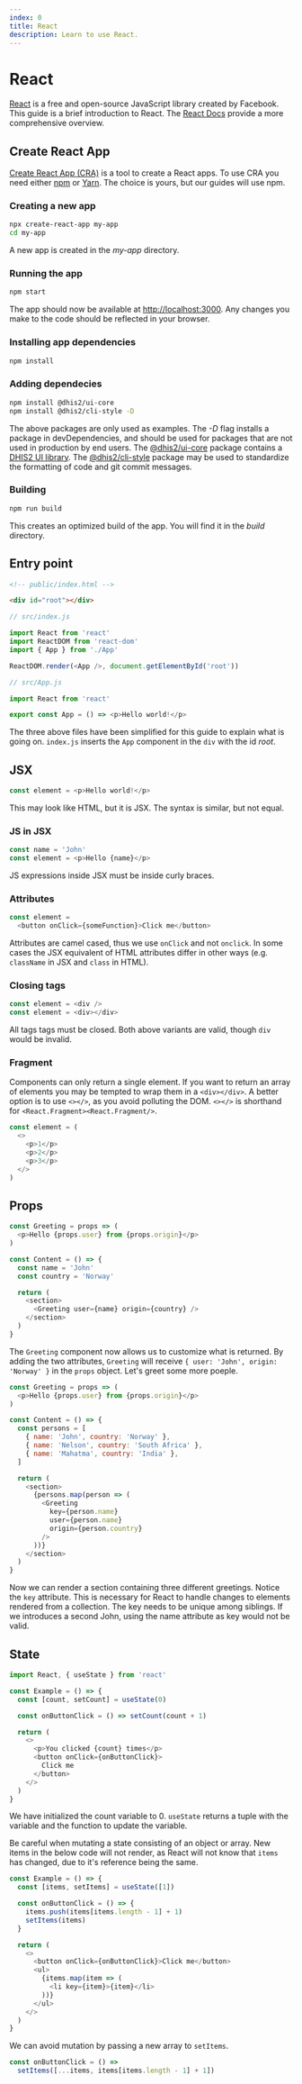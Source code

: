 ```yaml
---
index: 0
title: React
description: Learn to use React.
---
```


# React
[React](https://reactjs.org) is a free and open-source JavaScript library created by Facebook. This guide is a brief introduction to React. The [React Docs](https://reactjs.org/docs/getting-started.html) provide a more comprehensive overview.

## Create React App
[Create React App (CRA)](https://facebook.github.io/create-react-app/docs/getting-started) is a tool to create a React apps. To use CRA you need either [npm](https://www.npmjs.com/get-npm) or [Yarn](https://yarnpkg.com/en/docs/install). The choice is yours, but our guides will use npm.

### Creating a new app
```bash
npx create-react-app my-app
cd my-app
```

A new app is created in the *my-app* directory.

### Running the app
```bash
npm start
```

The app should now be available at [http://localhost:3000](http://localhost:3000). Any changes you make to the code should be reflected in your browser.

### Installing app dependencies
```bash
npm install
```

### Adding dependecies
```bash
npm install @dhis2/ui-core
npm install @dhis2/cli-style -D
```

The above packages are only used as examples. The *-D* flag installs a package in devDependencies, and should be used for packages that are not used in production by end users. The [@dhis2/ui-core](https://github.com/dhis2/ui-core) package contains a [DHIS2 UI library](../ui). The [@dhis2/cli-style](https://github.com/dhis2/cli-style) package may be used to standardize the formatting of code and git commit messages.


### Building
```bash
npm run build
```

This creates an optimized build of the app. You will find it in the *build* directory.

## Entry point
```html
<!-- public/index.html -->

<div id="root"></div>
```

```js
// src/index.js

import React from 'react'
import ReactDOM from 'react-dom'
import { App } from './App'

ReactDOM.render(<App />, document.getElementById('root'))
```

```js
// src/App.js

import React from 'react'

export const App = () => <p>Hello world!</p>
```

The three above files have been simplified for this guide to explain what is going on. `index.js` inserts the `App` component in the `div` with the id *root*.

## JSX
```js
const element = <p>Hello world!</p>
```

This may look like HTML, but it is JSX. The syntax is similar, but not equal.

### JS in JSX
```js
const name = 'John'
const element = <p>Hello {name}</p>
```

JS expressions inside JSX must be inside curly braces.

### Attributes
```js
const element =
  <button onClick={someFunction}>Click me</button>
```

Attributes are camel cased, thus we use `onClick` and not `onclick`. In some cases the JSX equivalent of HTML attributes differ in other ways (e.g. `className` in JSX and `class` in HTML).

### Closing tags
```js
const element = <div />
const element = <div></div>
```

All tags tags must be closed. Both above variants are valid, though `div` would be invalid.

### Fragment
Components can only return a single element. If you want to return an array of elements you may be tempted to wrap them in a `<div></div>`. A better option is to use `<></>`, as you avoid polluting the DOM. `<></>` is shorthand for `<React.Fragment><React.Fragment/>`.

```js {2,6}
const element = (
  <>
    <p>1</p>
    <p>2</p>
    <p>3</p>
  </>
)
```

## Props
```js {2,11}
const Greeting = props => (
  <p>Hello {props.user} from {props.origin}</p>
)

const Content = () => {
  const name = 'John'
  const country = 'Norway'

  return (
    <section>
      <Greeting user={name} origin={country} />
    </section>
  )
}
```

The `Greeting` component now allows us to customize what is returned. By adding the two attributes, `Greeting` will receive `{ user: 'John', origin: 'Norway' }` in the `props` object. Let's greet some more poeple.

```js {16}
const Greeting = props => (
  <p>Hello {props.user} from {props.origin}</p>
)

const Content = () => {
  const persons = [
    { name: 'John', country: 'Norway' },
    { name: 'Nelson', country: 'South Africa' },
    { name: 'Mahatma', country: 'India' },
  ]

  return (
    <section>
      {persons.map(person => (
        <Greeting
          key={person.name}
          user={person.name}
          origin={person.country}
        />
      ))}
    </section>
  )
}
```

Now we can render a section containing three different greetings. Notice the `key` attribute. This is necessary for React to handle changes to elements rendered from a collection. The key needs to be unique among siblings. If we introduces a second John, using the name attribute as key would not be valid.

## State
```js {4,5}
import React, { useState } from 'react'

const Example = () => {
  const [count, setCount] = useState(0)

  const onButtonClick = () => setCount(count + 1)

  return (
    <>
      <p>You clicked {count} times</p>
      <button onClick={onButtonClick}>
        Click me
      </button>
    </>
  )
}
```

We have initialized the count variable to 0. `useState` returns a tuple with the variable and the function to update the variable.

Be careful when mutating a state consisting of an object or array. New items in the below code will not render, as React will not know that `items` has changed, due to it's reference being the same.

```js {5}
const Example = () => {
  const [items, setItems] = useState([1])

  const onButtonClick = () => {
    items.push(items[items.length - 1] + 1)
    setItems(items)
  }

  return (
    <>
      <button onClick={onButtonClick}>Click me</button>
      <ul>
        {items.map(item => (
          <li key={item}>{item}</li>
        ))}
      </ul>
    </>
  )
}
```

We can avoid mutation by passing a new array to `setItems`.

```js
const onButtonClick = () =>
  setItems([...items, items[items.length - 1] + 1])
```
